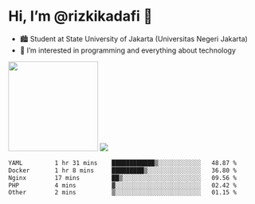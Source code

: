 # Hi, I’m @rizkikadafi 👋
- 🏙 Student at State University of Jakarta (Universitas Negeri Jakarta)
- 👀 I’m interested in programming and everything about technology
<img height="180em" src="https://github-readme-stats.vercel.app/api?username=rizkikadafi&show_icons=true&hide_border=true&&count_private=true&include_all_commits=true" />
<img src="https://github-readme-stats.vercel.app/api/top-langs/?username=rizkikadafi&show_icons=true&hide_border=true&&count_private=true&include_all_commits=true" />

<!--START_SECTION:waka-->

```txt
YAML         1 hr 31 mins    ████████████▒░░░░░░░░░░░░   48.87 %
Docker       1 hr 8 mins     █████████▒░░░░░░░░░░░░░░░   36.80 %
Nginx        17 mins         ██▒░░░░░░░░░░░░░░░░░░░░░░   09.56 %
PHP          4 mins          ▓░░░░░░░░░░░░░░░░░░░░░░░░   02.42 %
Other        2 mins          ▒░░░░░░░░░░░░░░░░░░░░░░░░   01.15 %
```

<!--END_SECTION:waka-->

<!---
rizkikadafi/rizkikadafi is a ✨ special ✨ repository because its `README.md` (this file) appears on your GitHub profile.
You can click the Preview link to take a look at your changes.
--->
